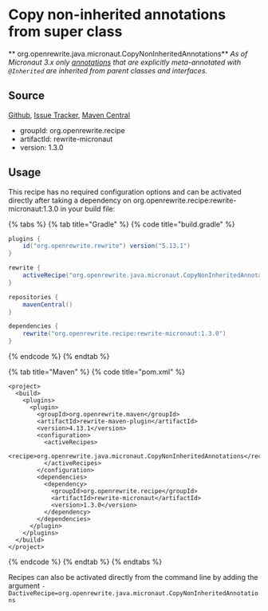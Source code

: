 # Copy non-inherited annotations from super class

** org.openrewrite.java.micronaut.CopyNonInheritedAnnotations**
_As of Micronaut 3.x only [annotations](https://github.com/micronaut-projects/micronaut-core/blob/3.0.x/src/main/docs/guide/appendix/breaks.adoc#annotation-inheritance) that are explicitly meta-annotated with `@Inherited` are inherited from parent classes and interfaces._

## Source

[Github](https://github.com/openrewrite/rewrite-micronaut), [Issue Tracker](https://github.com/openrewrite/rewrite-micronaut/issues), [Maven Central](https://search.maven.org/artifact/org.openrewrite.recipe/rewrite-micronaut/1.3.0/jar)

* groupId: org.openrewrite.recipe
* artifactId: rewrite-micronaut
* version: 1.3.0


## Usage

This recipe has no required configuration options and can be activated directly after taking a dependency on org.openrewrite.recipe:rewrite-micronaut:1.3.0 in your build file:

{% tabs %}
{% tab title="Gradle" %}
{% code title="build.gradle" %}
```groovy
plugins {
    id("org.openrewrite.rewrite") version("5.13.1")
}

rewrite {
    activeRecipe("org.openrewrite.java.micronaut.CopyNonInheritedAnnotations")
}

repositories {
    mavenCentral()
}

dependencies {
    rewrite("org.openrewrite.recipe:rewrite-micronaut:1.3.0")
}
```
{% endcode %}
{% endtab %}

{% tab title="Maven" %}
{% code title="pom.xml" %}
```markup
<project>
  <build>
    <plugins>
      <plugin>
        <groupId>org.openrewrite.maven</groupId>
        <artifactId>rewrite-maven-plugin</artifactId>
        <version>4.13.1</version>
        <configuration>
          <activeRecipes>
            <recipe>org.openrewrite.java.micronaut.CopyNonInheritedAnnotations</recipe>
          </activeRecipes>
        </configuration>
        <dependencies>
          <dependency>
            <groupId>org.openrewrite.recipe</groupId>
            <artifactId>rewrite-micronaut</artifactId>
            <version>1.3.0</version>
          </dependency>
        </dependencies>
      </plugin>
    </plugins>
  </build>
</project>
```
{% endcode %}
{% endtab %}
{% endtabs %}

Recipes can also be activated directly from the command line by adding the argument `-DactiveRecipe=org.openrewrite.java.micronaut.CopyNonInheritedAnnotations`
